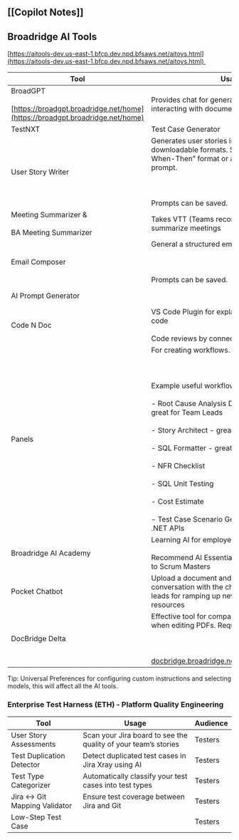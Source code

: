 ## [[Copilot Notes]]
## Broadridge AI Tools

[https://aitools-dev.us-east-1.bfcp.dev.npd.bfsaws.net/aitoys.html](https://aitools-dev.us-east-1.bfcp.dev.npd.bfsaws.net/aitoys.html) 

| Tool                                                                                         | Usage                                                                                                                                                                                                                                                                                                                                                                                                    | Audience      |
| -------------------------------------------------------------------------------------------- | -------------------------------------------------------------------------------------------------------------------------------------------------------------------------------------------------------------------------------------------------------------------------------------------------------------------------------------------------------------------------------------------------------- | ------------- |
| BroadGPT<br><br>[https://broadgpt.broadridge.net/home](https://broadgpt.broadridge.net/home) | Provides chat for general help and chatbot for interacting with documents                                                                                                                                                                                                                                                                                                                                | Everyone      |
| TestNXT                                                                                      | Test Case Generator                                                                                                                                                                                                                                                                                                                                                                                      | Testers       |
| User Story Writer                                                                            | Generates user stories in copyable and downloadable formats. Supports a “Given-When-Then” format or a MoSCoW format prompt.<br><br>  <br><br>Prompts can be saved.                                                                                                                                                                                                                                       | Scrum Masters |
| Meeting Summarizer &<br><br>BA Meeting Summarizer                                            | Takes VTT (Teams recording files) as input to summarize meetings                                                                                                                                                                                                                                                                                                                                         | Scrum Masters |
| Email Composer                                                                               | General a structured email using a summary.<br><br>  <br><br>Prompts can be saved.                                                                                                                                                                                                                                                                                                                       | Scrum Masters |
| AI Prompt Generator                                                                          |                                                                                                                                                                                                                                                                                                                                                                                                          | Scrum Masters |
| Code N Doc                                                                                   | VS Code Plugin for explaining and diagramming code<br><br>Code reviews by connecting directly to GitLab                                                                                                                                                                                                                                                                                                  | Developers    |
| Panels                                                                                       | For creating workflows. <br><br>  <br><br>Example useful workflows:<br><br>- Root Cause Analysis Document Generation - great for Team Leads<br>    <br>- Story Architect - great for Scrum Masters<br>    <br>- SQL Formatter - great for Engineers<br>    <br>- NFR Checklist<br>    <br>- SQL Unit Testing<br>    <br>- Cost Estimate<br>    <br>- Test Case Scenario Generation - great for .NET APIs | Everyone      |
| Broadridge AI Academy                                                                        | Learning AI for employees<br><br>Recommend AI Essentials for Project Managers to Scrum Masters                                                                                                                                                                                                                                                                                                           | Everyone      |
| Pocket Chatbot                                                                               | Upload a document and use it for the conversation with the chatbot - great for team leads for ramping up newly onboarded resources                                                                                                                                                                                                                                                                       | Everyone      |
| DocBridge Delta                                                                              | Effective tool for comparing diffs of documents, when editing PDFs. Requires additional access.<br><br>  <br><br>[docbridge.broadridge.net/DeltaServer/home.jsp](https://docbridge.broadridge.net/DeltaServer/home.jsp)                                                                                                                                                                                  | PDF editing   |

  

Tip: Universal Preferences for configuring custom instructions and selecting models, this will affect all the AI tools.

### Enterprise Test Harness (ETH) - Platform Quality Engineering

| Tool                           | Usage                                                          | Audience |
| ------------------------------ | -------------------------------------------------------------- | -------- |
| User Story Assessments         | Scan your Jira board to see the quality of your team’s stories | Testers  |
| Test Duplication Detector      | Detect duplicated test cases in Jira Xray using AI             | Testers  |
| Test Type Categorizer          | Automatically classify your test cases into test types         | Testers  |
| Jira <-> Git Mapping Validator | Ensure test coverage between Jira and Git                      | Testers  |
| Low-Step Test Case             |                                                                | Testers  |
